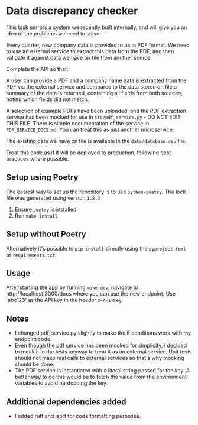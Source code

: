 # Data discrepancy checker

This task mirrors a system we recently built internally, and will give you an
idea of the problems we need to solve.

Every quarter, new company data is provided to us in PDF format. We need to use
an external service to extract this data from the PDF, and then validate it
against data we have on file from another source.

Complete the API so that:

A user can provide a PDF and a company name data is extracted from the PDF via
the external service and compared to the data stored on file a summary of the
data is returned, containing all fields from both sources, noting which fields
did not match.

A selection of example PDFs have been uploaded, and the PDF
extraction service has been mocked for use in `src/pdf_service.py` - DO NOT
EDIT THIS FILE. There is simple documentation of the service in
`PDF_SERVICE_DOCS.md`. You can treat this as just another microservice.

The existing data we have on file is available in the `data/database.csv` file.

Treat this code as if it will be deployed to production, following best
practices where possible.

## Setup using Poetry

The easiest way to set up the repository is to use `python-poetry`. The lock file
was generated using version `1.8.3`

1. Ensure `poetry` is installed
2. Run `make install`

## Setup without Poetry

Alternatively it's possible to `pip install` directly using the
`pyproject.toml` or `requirements.txt`.


## Usage
After starting the app by running `make dev`, navigate to http://localhost:8000/docs where you can use the new endpoint. Use 'abc123' as the API key in the header `X-API-Key`.

## Notes
* I changed pdf_service.py slightly to make the if conditions work with my endpoint code.
* Even though the pdf service has been mocked for simplicity, I decided to mock it in the tests anyway to treat it as an external service. Unit tests should not make real calls to external services so that's why mocking should be done.
* The PDF service is instantiated with a literal string passed for the key. A better way to do this would be to fetch the value from the environment variables to avoid hardcoding the key.

## Additional dependencies added
* I added ruff and isort for code formatting purposes.